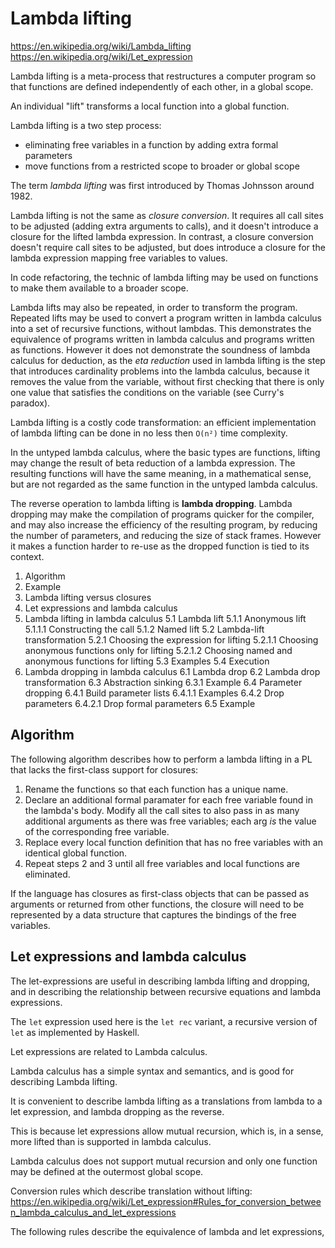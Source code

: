 # Lambda lifting

https://en.wikipedia.org/wiki/Lambda_lifting
https://en.wikipedia.org/wiki/Let_expression

Lambda lifting is a meta-process that restructures a computer program so that functions are defined independently of each other, in a global scope.

An individual "lift" transforms a local function into a global function.

Lambda lifting is a two step process:
- eliminating free variables in a function by adding extra formal parameters
- move functions from a restricted scope to broader or global scope

The term *lambda lifting* was first introduced by Thomas Johnsson around 1982.

Lambda lifting is not the same as *closure conversion*. It requires all call sites to be adjusted (adding extra arguments to calls), and it doesn't introduce a closure for the lifted lambda expression. In contrast, a closure conversion doesn't require call sites to be adjusted, but does introduce a closure for the lambda expression mapping free variables to values.

In code refactoring, the technic of lambda lifting may be used on functions to make them available to a broader scope.

Lambda lifts may also be repeated, in order to transform the program. Repeated lifts may be used to convert a program written in lambda calculus into a set of recursive functions, without lambdas. This demonstrates the equivalence of programs written in lambda calculus and programs written as functions. However it does not demonstrate the soundness of lambda calculus for deduction, as the *eta reduction* used in lambda lifting is the step that introduces cardinality problems into the lambda calculus, because it removes the value from the variable, without first checking that there is only one value that satisfies the conditions on the variable (see Curry's paradox).

Lambda lifting is a costly code transformation: an efficient implementation of lambda lifting can be done in no less then `O(n²)` time complexity.

In the untyped lambda calculus, where the basic types are functions, lifting may change the result of beta reduction of a lambda expression. The resulting functions will have the same meaning, in a mathematical sense, but are not regarded as the same function in the untyped lambda calculus.

The reverse operation to lambda lifting is **lambda dropping**. Lambda dropping may make the compilation of programs quicker for the compiler, and may also increase the efficiency of the resulting program, by reducing the number of parameters, and reducing the size of stack frames. However it makes a function harder to re-use as the dropped function is tied to its context.

1. Algorithm
2. Example
3. Lambda lifting versus closures
4. Let expressions and lambda calculus
5. Lambda lifting in lambda calculus
  5.1 Lambda lift
    5.1.1 Anonymous lift
      5.1.1.1 Constructing the call
    5.1.2 Named lift
  5.2 Lambda-lift transformation
    5.2.1 Choosing the expression for lifting
      5.2.1.1 Choosing anonymous functions only for lifting
      5.2.1.2 Choosing named and anonymous functions for lifting
  5.3 Examples
  5.4 Execution
6. Lambda dropping in lambda calculus
  6.1 Lambda drop
  6.2 Lambda drop transformation
  6.3 Abstraction sinking
    6.3.1 Example
  6.4 Parameter dropping
    6.4.1 Build parameter lists
      6.4.1.1 Examples
    6.4.2 Drop parameters
    6.4.2.1 Drop formal parameters
  6.5 Example


## Algorithm

The following algorithm describes how to perform a lambda lifting in a PL that lacks the first-class support for closures:

1. Rename the functions so that each function has a unique name.
2. Declare an additional formal paramater for each free variable found in the lambda's body. Modify all the call sites to also pass in as many additional arguments as there was free variables; each arg *is* the value of the corresponding free variable.
3. Replace every local function definition that has no free variables with an identical global function.
4. Repeat steps 2 and 3 until all free variables and local functions are eliminated.

If the language has closures as first-class objects that can be passed as arguments or returned from other functions, the closure will need to be represented by a data structure that captures the bindings of the free variables.


## Let expressions and lambda calculus

The let-expressions are useful in describing lambda lifting and dropping, and in describing the relationship between recursive equations and lambda expressions.

The `let` expression used here is the `let rec` variant, a recursive version of `let` as implemented by Haskell.

Let expressions are related to Lambda calculus.

Lambda calculus has a simple syntax and semantics, and is good for describing Lambda lifting.

It is convenient to describe lambda lifting as a translations from lambda to a let expression, and lambda dropping as the reverse.

This is because let expressions allow mutual recursion, which is, in a sense, more lifted than is supported in lambda calculus.

Lambda calculus does not support mutual recursion and only one function may be defined at the outermost global scope.

Conversion rules which describe translation without lifting:
https://en.wikipedia.org/wiki/Let_expression#Rules_for_conversion_between_lambda_calculus_and_let_expressions

The following rules describe the equivalence of lambda and let expressions,
